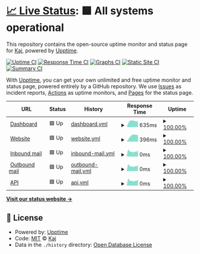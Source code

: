 # [📈 Live Status](https://status.aliasshield.com): <!--live status--> **🟩 All systems operational**

This repository contains the open-source uptime monitor and status page for [Kaj](https://kaj.me), powered by [Upptime](https://github.com/upptime/upptime).

[![Uptime CI](https://github.com/ByKaj/Fortifymail-Status/workflows/Uptime%20CI/badge.svg)](https://github.com/ByKaj/Fortifymail-Status/actions?query=workflow%3A%22Uptime+CI%22)
[![Response Time CI](https://github.com/ByKaj/Fortifymail-Status/workflows/Response%20Time%20CI/badge.svg)](https://github.com/ByKaj/Fortifymail-Status/actions?query=workflow%3A%22Response+Time+CI%22)
[![Graphs CI](https://github.com/ByKaj/Fortifymail-Status/workflows/Graphs%20CI/badge.svg)](https://github.com/ByKaj/Fortifymail-Status/actions?query=workflow%3A%22Graphs+CI%22)
[![Static Site CI](https://github.com/ByKaj/Fortifymail-Status/workflows/Static%20Site%20CI/badge.svg)](https://github.com/ByKaj/Fortifymail-Status/actions?query=workflow%3A%22Static+Site+CI%22)
[![Summary CI](https://github.com/ByKaj/Fortifymail-Status/workflows/Summary%20CI/badge.svg)](https://github.com/ByKaj/Fortifymail-Status/actions?query=workflow%3A%22Summary+CI%22)

With [Upptime](https://upptime.js.org), you can get your own unlimited and free uptime monitor and status page, powered entirely by a GitHub repository. We use [Issues](https://github.com/ByKaj/Fortifymail-Status/issues) as incident reports, [Actions](https://github.com/ByKaj/Fortifymail-Status/actions) as uptime monitors, and [Pages](https://status.aliasshield.com) for the status page.

<!--start: status pages-->
<!-- This summary is generated by Upptime (https://github.com/upptime/upptime) -->
<!-- Do not edit this manually, your changes will be overwritten -->
<!-- prettier-ignore -->
| URL | Status | History | Response Time | Uptime |
| --- | ------ | ------- | ------------- | ------ |
| <img alt="" src="https://icons.duckduckgo.com/ip3/app.fortifymail.com.ico" height="13"> [Dashboard](https://app.fortifymail.com) | 🟩 Up | [dashboard.yml](https://github.com/ByKaj/Fortifymail-Status/commits/HEAD/history/dashboard.yml) | <details><summary><img alt="Response time graph" src="./graphs/dashboard/response-time-week.png" height="20"> 635ms</summary><br><a href="https://status.fortifymail.com.com/history/dashboard"><img alt="Response time 635" src="https://img.shields.io/endpoint?url=https%3A%2F%2Fraw.githubusercontent.com%2FByKaj%2FFortifymail-Status%2FHEAD%2Fapi%2Fdashboard%2Fresponse-time.json"></a><br><a href="https://status.fortifymail.com.com/history/dashboard"><img alt="24-hour response time 635" src="https://img.shields.io/endpoint?url=https%3A%2F%2Fraw.githubusercontent.com%2FByKaj%2FFortifymail-Status%2FHEAD%2Fapi%2Fdashboard%2Fresponse-time-day.json"></a><br><a href="https://status.fortifymail.com.com/history/dashboard"><img alt="7-day response time 635" src="https://img.shields.io/endpoint?url=https%3A%2F%2Fraw.githubusercontent.com%2FByKaj%2FFortifymail-Status%2FHEAD%2Fapi%2Fdashboard%2Fresponse-time-week.json"></a><br><a href="https://status.fortifymail.com.com/history/dashboard"><img alt="30-day response time 635" src="https://img.shields.io/endpoint?url=https%3A%2F%2Fraw.githubusercontent.com%2FByKaj%2FFortifymail-Status%2FHEAD%2Fapi%2Fdashboard%2Fresponse-time-month.json"></a><br><a href="https://status.fortifymail.com.com/history/dashboard"><img alt="1-year response time 635" src="https://img.shields.io/endpoint?url=https%3A%2F%2Fraw.githubusercontent.com%2FByKaj%2FFortifymail-Status%2FHEAD%2Fapi%2Fdashboard%2Fresponse-time-year.json"></a></details> | <details><summary><a href="https://status.fortifymail.com.com/history/dashboard">100.00%</a></summary><a href="https://status.fortifymail.com.com/history/dashboard"><img alt="All-time uptime 100.00%" src="https://img.shields.io/endpoint?url=https%3A%2F%2Fraw.githubusercontent.com%2FByKaj%2FFortifymail-Status%2FHEAD%2Fapi%2Fdashboard%2Fuptime.json"></a><br><a href="https://status.fortifymail.com.com/history/dashboard"><img alt="24-hour uptime 100.00%" src="https://img.shields.io/endpoint?url=https%3A%2F%2Fraw.githubusercontent.com%2FByKaj%2FFortifymail-Status%2FHEAD%2Fapi%2Fdashboard%2Fuptime-day.json"></a><br><a href="https://status.fortifymail.com.com/history/dashboard"><img alt="7-day uptime 100.00%" src="https://img.shields.io/endpoint?url=https%3A%2F%2Fraw.githubusercontent.com%2FByKaj%2FFortifymail-Status%2FHEAD%2Fapi%2Fdashboard%2Fuptime-week.json"></a><br><a href="https://status.fortifymail.com.com/history/dashboard"><img alt="30-day uptime 100.00%" src="https://img.shields.io/endpoint?url=https%3A%2F%2Fraw.githubusercontent.com%2FByKaj%2FFortifymail-Status%2FHEAD%2Fapi%2Fdashboard%2Fuptime-month.json"></a><br><a href="https://status.fortifymail.com.com/history/dashboard"><img alt="1-year uptime 100.00%" src="https://img.shields.io/endpoint?url=https%3A%2F%2Fraw.githubusercontent.com%2FByKaj%2FFortifymail-Status%2FHEAD%2Fapi%2Fdashboard%2Fuptime-year.json"></a></details>
| <img alt="" src="https://icons.duckduckgo.com/ip3/www.fortifymail.com.ico" height="13"> [Website](https://www.fortifymail.com) | 🟩 Up | [website.yml](https://github.com/ByKaj/Fortifymail-Status/commits/HEAD/history/website.yml) | <details><summary><img alt="Response time graph" src="./graphs/website/response-time-week.png" height="20"> 396ms</summary><br><a href="https://status.fortifymail.com.com/history/website"><img alt="Response time 396" src="https://img.shields.io/endpoint?url=https%3A%2F%2Fraw.githubusercontent.com%2FByKaj%2FFortifymail-Status%2FHEAD%2Fapi%2Fwebsite%2Fresponse-time.json"></a><br><a href="https://status.fortifymail.com.com/history/website"><img alt="24-hour response time 396" src="https://img.shields.io/endpoint?url=https%3A%2F%2Fraw.githubusercontent.com%2FByKaj%2FFortifymail-Status%2FHEAD%2Fapi%2Fwebsite%2Fresponse-time-day.json"></a><br><a href="https://status.fortifymail.com.com/history/website"><img alt="7-day response time 396" src="https://img.shields.io/endpoint?url=https%3A%2F%2Fraw.githubusercontent.com%2FByKaj%2FFortifymail-Status%2FHEAD%2Fapi%2Fwebsite%2Fresponse-time-week.json"></a><br><a href="https://status.fortifymail.com.com/history/website"><img alt="30-day response time 396" src="https://img.shields.io/endpoint?url=https%3A%2F%2Fraw.githubusercontent.com%2FByKaj%2FFortifymail-Status%2FHEAD%2Fapi%2Fwebsite%2Fresponse-time-month.json"></a><br><a href="https://status.fortifymail.com.com/history/website"><img alt="1-year response time 396" src="https://img.shields.io/endpoint?url=https%3A%2F%2Fraw.githubusercontent.com%2FByKaj%2FFortifymail-Status%2FHEAD%2Fapi%2Fwebsite%2Fresponse-time-year.json"></a></details> | <details><summary><a href="https://status.fortifymail.com.com/history/website">100.00%</a></summary><a href="https://status.fortifymail.com.com/history/website"><img alt="All-time uptime 100.00%" src="https://img.shields.io/endpoint?url=https%3A%2F%2Fraw.githubusercontent.com%2FByKaj%2FFortifymail-Status%2FHEAD%2Fapi%2Fwebsite%2Fuptime.json"></a><br><a href="https://status.fortifymail.com.com/history/website"><img alt="24-hour uptime 100.00%" src="https://img.shields.io/endpoint?url=https%3A%2F%2Fraw.githubusercontent.com%2FByKaj%2FFortifymail-Status%2FHEAD%2Fapi%2Fwebsite%2Fuptime-day.json"></a><br><a href="https://status.fortifymail.com.com/history/website"><img alt="7-day uptime 100.00%" src="https://img.shields.io/endpoint?url=https%3A%2F%2Fraw.githubusercontent.com%2FByKaj%2FFortifymail-Status%2FHEAD%2Fapi%2Fwebsite%2Fuptime-week.json"></a><br><a href="https://status.fortifymail.com.com/history/website"><img alt="30-day uptime 100.00%" src="https://img.shields.io/endpoint?url=https%3A%2F%2Fraw.githubusercontent.com%2FByKaj%2FFortifymail-Status%2FHEAD%2Fapi%2Fwebsite%2Fuptime-month.json"></a><br><a href="https://status.fortifymail.com.com/history/website"><img alt="1-year uptime 100.00%" src="https://img.shields.io/endpoint?url=https%3A%2F%2Fraw.githubusercontent.com%2FByKaj%2FFortifymail-Status%2FHEAD%2Fapi%2Fwebsite%2Fuptime-year.json"></a></details>
| <img alt="" src="https://raw.githubusercontent.com/ByKaj/Fortifymail-Status/master/assets/favicon.ico" height="13"> [Inbound mail](mail.fortifymail.com) | 🟩 Up | [inbound-mail.yml](https://github.com/ByKaj/Fortifymail-Status/commits/HEAD/history/inbound-mail.yml) | <details><summary><img alt="Response time graph" src="./graphs/inbound-mail/response-time-week.png" height="20"> 0ms</summary><br><a href="https://status.fortifymail.com.com/history/inbound-mail"><img alt="Response time 0" src="https://img.shields.io/endpoint?url=https%3A%2F%2Fraw.githubusercontent.com%2FByKaj%2FFortifymail-Status%2FHEAD%2Fapi%2Finbound-mail%2Fresponse-time.json"></a><br><a href="https://status.fortifymail.com.com/history/inbound-mail"><img alt="24-hour response time 0" src="https://img.shields.io/endpoint?url=https%3A%2F%2Fraw.githubusercontent.com%2FByKaj%2FFortifymail-Status%2FHEAD%2Fapi%2Finbound-mail%2Fresponse-time-day.json"></a><br><a href="https://status.fortifymail.com.com/history/inbound-mail"><img alt="7-day response time 0" src="https://img.shields.io/endpoint?url=https%3A%2F%2Fraw.githubusercontent.com%2FByKaj%2FFortifymail-Status%2FHEAD%2Fapi%2Finbound-mail%2Fresponse-time-week.json"></a><br><a href="https://status.fortifymail.com.com/history/inbound-mail"><img alt="30-day response time 0" src="https://img.shields.io/endpoint?url=https%3A%2F%2Fraw.githubusercontent.com%2FByKaj%2FFortifymail-Status%2FHEAD%2Fapi%2Finbound-mail%2Fresponse-time-month.json"></a><br><a href="https://status.fortifymail.com.com/history/inbound-mail"><img alt="1-year response time 0" src="https://img.shields.io/endpoint?url=https%3A%2F%2Fraw.githubusercontent.com%2FByKaj%2FFortifymail-Status%2FHEAD%2Fapi%2Finbound-mail%2Fresponse-time-year.json"></a></details> | <details><summary><a href="https://status.fortifymail.com.com/history/inbound-mail">100.00%</a></summary><a href="https://status.fortifymail.com.com/history/inbound-mail"><img alt="All-time uptime 100.00%" src="https://img.shields.io/endpoint?url=https%3A%2F%2Fraw.githubusercontent.com%2FByKaj%2FFortifymail-Status%2FHEAD%2Fapi%2Finbound-mail%2Fuptime.json"></a><br><a href="https://status.fortifymail.com.com/history/inbound-mail"><img alt="24-hour uptime 100.00%" src="https://img.shields.io/endpoint?url=https%3A%2F%2Fraw.githubusercontent.com%2FByKaj%2FFortifymail-Status%2FHEAD%2Fapi%2Finbound-mail%2Fuptime-day.json"></a><br><a href="https://status.fortifymail.com.com/history/inbound-mail"><img alt="7-day uptime 100.00%" src="https://img.shields.io/endpoint?url=https%3A%2F%2Fraw.githubusercontent.com%2FByKaj%2FFortifymail-Status%2FHEAD%2Fapi%2Finbound-mail%2Fuptime-week.json"></a><br><a href="https://status.fortifymail.com.com/history/inbound-mail"><img alt="30-day uptime 100.00%" src="https://img.shields.io/endpoint?url=https%3A%2F%2Fraw.githubusercontent.com%2FByKaj%2FFortifymail-Status%2FHEAD%2Fapi%2Finbound-mail%2Fuptime-month.json"></a><br><a href="https://status.fortifymail.com.com/history/inbound-mail"><img alt="1-year uptime 100.00%" src="https://img.shields.io/endpoint?url=https%3A%2F%2Fraw.githubusercontent.com%2FByKaj%2FFortifymail-Status%2FHEAD%2Fapi%2Finbound-mail%2Fuptime-year.json"></a></details>
| <img alt="" src="https://d1idiovbex4hy4.cloudfront.net/icon/f2b32bda85a5a4a613eb47fb01c57ce3-2b4a0b6e3c7d785e7e0d22f5d540dce9.svg" height="13"> [Outbound mail](email-smtp.eu-central-1.amazonaws.com) | 🟩 Up | [outbound-mail.yml](https://github.com/ByKaj/Fortifymail-Status/commits/HEAD/history/outbound-mail.yml) | <details><summary><img alt="Response time graph" src="./graphs/outbound-mail/response-time-week.png" height="20"> 0ms</summary><br><a href="https://status.fortifymail.com.com/history/outbound-mail"><img alt="Response time 0" src="https://img.shields.io/endpoint?url=https%3A%2F%2Fraw.githubusercontent.com%2FByKaj%2FFortifymail-Status%2FHEAD%2Fapi%2Foutbound-mail%2Fresponse-time.json"></a><br><a href="https://status.fortifymail.com.com/history/outbound-mail"><img alt="24-hour response time 0" src="https://img.shields.io/endpoint?url=https%3A%2F%2Fraw.githubusercontent.com%2FByKaj%2FFortifymail-Status%2FHEAD%2Fapi%2Foutbound-mail%2Fresponse-time-day.json"></a><br><a href="https://status.fortifymail.com.com/history/outbound-mail"><img alt="7-day response time 0" src="https://img.shields.io/endpoint?url=https%3A%2F%2Fraw.githubusercontent.com%2FByKaj%2FFortifymail-Status%2FHEAD%2Fapi%2Foutbound-mail%2Fresponse-time-week.json"></a><br><a href="https://status.fortifymail.com.com/history/outbound-mail"><img alt="30-day response time 0" src="https://img.shields.io/endpoint?url=https%3A%2F%2Fraw.githubusercontent.com%2FByKaj%2FFortifymail-Status%2FHEAD%2Fapi%2Foutbound-mail%2Fresponse-time-month.json"></a><br><a href="https://status.fortifymail.com.com/history/outbound-mail"><img alt="1-year response time 0" src="https://img.shields.io/endpoint?url=https%3A%2F%2Fraw.githubusercontent.com%2FByKaj%2FFortifymail-Status%2FHEAD%2Fapi%2Foutbound-mail%2Fresponse-time-year.json"></a></details> | <details><summary><a href="https://status.fortifymail.com.com/history/outbound-mail">100.00%</a></summary><a href="https://status.fortifymail.com.com/history/outbound-mail"><img alt="All-time uptime 100.00%" src="https://img.shields.io/endpoint?url=https%3A%2F%2Fraw.githubusercontent.com%2FByKaj%2FFortifymail-Status%2FHEAD%2Fapi%2Foutbound-mail%2Fuptime.json"></a><br><a href="https://status.fortifymail.com.com/history/outbound-mail"><img alt="24-hour uptime 100.00%" src="https://img.shields.io/endpoint?url=https%3A%2F%2Fraw.githubusercontent.com%2FByKaj%2FFortifymail-Status%2FHEAD%2Fapi%2Foutbound-mail%2Fuptime-day.json"></a><br><a href="https://status.fortifymail.com.com/history/outbound-mail"><img alt="7-day uptime 100.00%" src="https://img.shields.io/endpoint?url=https%3A%2F%2Fraw.githubusercontent.com%2FByKaj%2FFortifymail-Status%2FHEAD%2Fapi%2Foutbound-mail%2Fuptime-week.json"></a><br><a href="https://status.fortifymail.com.com/history/outbound-mail"><img alt="30-day uptime 100.00%" src="https://img.shields.io/endpoint?url=https%3A%2F%2Fraw.githubusercontent.com%2FByKaj%2FFortifymail-Status%2FHEAD%2Fapi%2Foutbound-mail%2Fuptime-month.json"></a><br><a href="https://status.fortifymail.com.com/history/outbound-mail"><img alt="1-year uptime 100.00%" src="https://img.shields.io/endpoint?url=https%3A%2F%2Fraw.githubusercontent.com%2FByKaj%2FFortifymail-Status%2FHEAD%2Fapi%2Foutbound-mail%2Fuptime-year.json"></a></details>
| <img alt="" src="https://icons.duckduckgo.com/ip3/app.fortifymail.com.ico" height="13"> [API](https://app.fortifymail.com/api/notifications?page=0) | 🟩 Up | [api.yml](https://github.com/ByKaj/Fortifymail-Status/commits/HEAD/history/api.yml) | <details><summary><img alt="Response time graph" src="./graphs/api/response-time-week.png" height="20"> 0ms</summary><br><a href="https://status.fortifymail.com.com/history/api"><img alt="Response time 0" src="https://img.shields.io/endpoint?url=https%3A%2F%2Fraw.githubusercontent.com%2FByKaj%2FFortifymail-Status%2FHEAD%2Fapi%2Fapi%2Fresponse-time.json"></a><br><a href="https://status.fortifymail.com.com/history/api"><img alt="24-hour response time 0" src="https://img.shields.io/endpoint?url=https%3A%2F%2Fraw.githubusercontent.com%2FByKaj%2FFortifymail-Status%2FHEAD%2Fapi%2Fapi%2Fresponse-time-day.json"></a><br><a href="https://status.fortifymail.com.com/history/api"><img alt="7-day response time 0" src="https://img.shields.io/endpoint?url=https%3A%2F%2Fraw.githubusercontent.com%2FByKaj%2FFortifymail-Status%2FHEAD%2Fapi%2Fapi%2Fresponse-time-week.json"></a><br><a href="https://status.fortifymail.com.com/history/api"><img alt="30-day response time 0" src="https://img.shields.io/endpoint?url=https%3A%2F%2Fraw.githubusercontent.com%2FByKaj%2FFortifymail-Status%2FHEAD%2Fapi%2Fapi%2Fresponse-time-month.json"></a><br><a href="https://status.fortifymail.com.com/history/api"><img alt="1-year response time 0" src="https://img.shields.io/endpoint?url=https%3A%2F%2Fraw.githubusercontent.com%2FByKaj%2FFortifymail-Status%2FHEAD%2Fapi%2Fapi%2Fresponse-time-year.json"></a></details> | <details><summary><a href="https://status.fortifymail.com.com/history/api">100.00%</a></summary><a href="https://status.fortifymail.com.com/history/api"><img alt="All-time uptime 100.00%" src="https://img.shields.io/endpoint?url=https%3A%2F%2Fraw.githubusercontent.com%2FByKaj%2FFortifymail-Status%2FHEAD%2Fapi%2Fapi%2Fuptime.json"></a><br><a href="https://status.fortifymail.com.com/history/api"><img alt="24-hour uptime 100.00%" src="https://img.shields.io/endpoint?url=https%3A%2F%2Fraw.githubusercontent.com%2FByKaj%2FFortifymail-Status%2FHEAD%2Fapi%2Fapi%2Fuptime-day.json"></a><br><a href="https://status.fortifymail.com.com/history/api"><img alt="7-day uptime 100.00%" src="https://img.shields.io/endpoint?url=https%3A%2F%2Fraw.githubusercontent.com%2FByKaj%2FFortifymail-Status%2FHEAD%2Fapi%2Fapi%2Fuptime-week.json"></a><br><a href="https://status.fortifymail.com.com/history/api"><img alt="30-day uptime 100.00%" src="https://img.shields.io/endpoint?url=https%3A%2F%2Fraw.githubusercontent.com%2FByKaj%2FFortifymail-Status%2FHEAD%2Fapi%2Fapi%2Fuptime-month.json"></a><br><a href="https://status.fortifymail.com.com/history/api"><img alt="1-year uptime 100.00%" src="https://img.shields.io/endpoint?url=https%3A%2F%2Fraw.githubusercontent.com%2FByKaj%2FFortifymail-Status%2FHEAD%2Fapi%2Fapi%2Fuptime-year.json"></a></details>

<!--end: status pages-->

[**Visit our status website →**](https://status.aliasshield.com)

## 📄 License

- Powered by: [Upptime](https://github.com/upptime/upptime)
- Code: [MIT](./LICENSE) © [Kaj](https://kaj.me)
- Data in the `./history` directory: [Open Database License](https://opendatacommons.org/licenses/odbl/1-0/)
